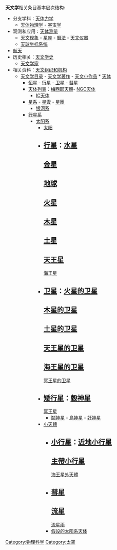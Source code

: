 
**天文学**相关条目基本层次结构:

  - 分支学科：[天体力学](https://zh.wikipedia.org/wiki/Category:天体力学 "wikilink")
    - [天体物理学](https://zh.wikipedia.org/wiki/Category:天体物理学 "wikilink") -
    [宇宙学](https://zh.wikipedia.org/wiki/Category:宇宙学 "wikilink")
  - 观测和应用：[天体测量](https://zh.wikipedia.org/wiki/Category:天体测量 "wikilink")
    - [天文现象](https://zh.wikipedia.org/wiki/Category:天文现象 "wikilink") -
    [星座](https://zh.wikipedia.org/wiki/Category:星座 "wikilink") -
    [曆法](https://zh.wikipedia.org/wiki/Category:曆法 "wikilink") -
    [天文仪器](https://zh.wikipedia.org/wiki/Category:天文仪器 "wikilink")
    - [天球坐标系统](https://zh.wikipedia.org/wiki/Category:天球坐标系统 "wikilink")
  - [航天](https://zh.wikipedia.org/wiki/Category:航天 "wikilink")
  - 历史相关：[天文学史](https://zh.wikipedia.org/wiki/Category:天文学史 "wikilink")
    - [天文学家](https://zh.wikipedia.org/wiki/Category:天文学家 "wikilink")
  - 相关资料：[天文组织和机构](https://zh.wikipedia.org/wiki/Category:天文组织和机构 "wikilink")
    - [天文学目录](https://zh.wikipedia.org/wiki/Category:天文学目录 "wikilink") -
    [天文学著作](https://zh.wikipedia.org/wiki/Category:天文学著作 "wikilink") -
    [天文小作品](https://zh.wikipedia.org/wiki/Category:天文小作品 "wikilink")
    \* [天体](https://zh.wikipedia.org/wiki/Category:天体 "wikilink")
      - [恒星](https://zh.wikipedia.org/wiki/Category:恒星 "wikilink") -
        [行星](https://zh.wikipedia.org/wiki/Category:行星 "wikilink") -
        [卫星](https://zh.wikipedia.org/wiki/Category:卫星 "wikilink") -
        [彗星](https://zh.wikipedia.org/wiki/Category:彗星 "wikilink")
      - [天体列表](https://zh.wikipedia.org/wiki/Category:天体列表 "wikilink")：[梅西耶天體](https://zh.wikipedia.org/wiki/Category:梅西耶天體 "wikilink")-
        [NGC天体](https://zh.wikipedia.org/wiki/Category:NGC天体 "wikilink")
        - [IC天体](https://zh.wikipedia.org/wiki/Category:IC天体 "wikilink")
      - [星系](https://zh.wikipedia.org/wiki/Category:星系 "wikilink") -
        [星雲](https://zh.wikipedia.org/wiki/Category:星雲 "wikilink") -
        [星團](https://zh.wikipedia.org/wiki/Category:星團 "wikilink")
          - [银河系](https://zh.wikipedia.org/wiki/Category:银河系 "wikilink")
      - [行星系](https://zh.wikipedia.org/wiki/Category:行星系 "wikilink")
          - [太阳系](https://zh.wikipedia.org/wiki/Category:太阳系 "wikilink")
              - [太阳](https://zh.wikipedia.org/wiki/Category:太阳 "wikilink")
              - [行星](https://zh.wikipedia.org/wiki/Category:太阳系行星 "wikilink")：[水星](https://zh.wikipedia.org/wiki/Category:水星 "wikilink")
                -
                [金星](https://zh.wikipedia.org/wiki/Category:金星 "wikilink")
                -
                [地球](https://zh.wikipedia.org/wiki/Category:地球 "wikilink")
                -
                [火星](https://zh.wikipedia.org/wiki/Category:火星 "wikilink")
                -
                [木星](https://zh.wikipedia.org/wiki/Category:木星 "wikilink")
                -
                [土星](https://zh.wikipedia.org/wiki/Category:土星 "wikilink")
                -
                [天王星](https://zh.wikipedia.org/wiki/Category:天王星 "wikilink")
                -
                [海王星](https://zh.wikipedia.org/wiki/Category:海王星 "wikilink")
              - [卫星](https://zh.wikipedia.org/wiki/Category:卫星 "wikilink")：[火星的卫星](https://zh.wikipedia.org/wiki/Category:火星的卫星 "wikilink")
                -
                [木星的卫星](https://zh.wikipedia.org/wiki/Category:木星的卫星 "wikilink")
                -
                [土星的卫星](https://zh.wikipedia.org/wiki/Category:土星的卫星 "wikilink")
                -
                [天王星的卫星](https://zh.wikipedia.org/wiki/Category:天王星的卫星 "wikilink")
                -
                [海王星的卫星](https://zh.wikipedia.org/wiki/Category:海王星的卫星 "wikilink")
                -
                [冥王星的卫星](https://zh.wikipedia.org/wiki/Category:冥王星的卫星 "wikilink")
              - [矮行星](https://zh.wikipedia.org/wiki/Category:矮行星 "wikilink")：[穀神星](../Page/穀神星.md "wikilink")
                -
                [冥王星](https://zh.wikipedia.org/wiki/Category:冥王星 "wikilink")
                - [鬩神星](https://zh.wikipedia.org/wiki/鬩神星 "wikilink") -
                [鳥神星](https://zh.wikipedia.org/wiki/鳥神星 "wikilink") -
                [妊神星](../Page/妊神星.md "wikilink")
              - [小天體](../Page/太陽系小天體.md "wikilink")
                  - [小行星](https://zh.wikipedia.org/wiki/Category:小行星 "wikilink")：[近地小行星](https://zh.wikipedia.org/wiki/Category:近地小行星 "wikilink")
                    -
                    [主帶小行星](https://zh.wikipedia.org/wiki/Category:小行星带天体 "wikilink")
                    -
                    [海王星外天體](https://zh.wikipedia.org/wiki/Category:海王星外天體 "wikilink")
                  - [彗星](https://zh.wikipedia.org/wiki/Category:彗星 "wikilink")
                    -
                    [流星](https://zh.wikipedia.org/wiki/Category:流星 "wikilink")
                    -
                    [流星雨](https://zh.wikipedia.org/wiki/Category:流星雨 "wikilink")
                  - [假设的太阳系天体](https://zh.wikipedia.org/wiki/Category:假设的太阳系天体 "wikilink")

[Category:物理科学](https://zh.wikipedia.org/wiki/Category:物理科学 "wikilink")
[Category:太空](https://zh.wikipedia.org/wiki/Category:太空 "wikilink")